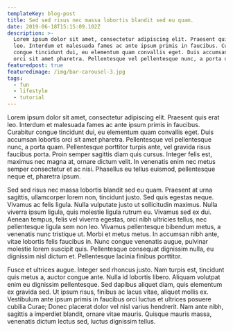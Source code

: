 ```yaml
---
templateKey: blog-post
title: Sed sed risus nec massa lobortis blandit sed eu quam.
date: 2019-06-18T15:15:09.102Z
description: >-
  Lorem ipsum dolor sit amet, consectetur adipiscing elit. Praesent quis erat
  leo. Interdum et malesuada fames ac ante ipsum primis in faucibus. Curabitur
  congue tincidunt dui, eu elementum quam convallis eget. Duis accumsan lobortis
  orci sit amet pharetra. Pellentesque vel pellentesque nunc, a porta quam. 
featuredpost: true
featuredimage: /img/bar-carousel-3.jpg
tags:
  - fun
  - lifestyle
  - tutorial
---
```

Lorem ipsum dolor sit amet, consectetur adipiscing elit. Praesent quis erat leo. Interdum et malesuada fames ac ante ipsum primis in faucibus. Curabitur congue tincidunt dui, eu elementum quam convallis eget. Duis accumsan lobortis orci sit amet pharetra. Pellentesque vel pellentesque nunc, a porta quam. Pellentesque porttitor turpis ante, vel gravida risus faucibus porta. Proin semper sagittis diam quis cursus. Integer felis est, maximus nec magna at, ornare dictum velit. In venenatis enim nec metus semper consectetur et ac nisi. Phasellus eu tellus euismod, pellentesque neque et, pharetra ipsum.

Sed sed risus nec massa lobortis blandit sed eu quam. Praesent at urna sagittis, ullamcorper lorem non, tincidunt justo. Sed quis egestas neque. Vivamus ac felis ligula. Nulla vulputate justo ut sollicitudin maximus. Nulla viverra ipsum ligula, quis molestie ligula rutrum eu. Vivamus sed ex dui. Aenean tempus, felis vel viverra egestas, orci nibh ultricies tellus, nec pellentesque ligula sem non leo. Vivamus pellentesque bibendum metus, a venenatis nunc tristique ut. Morbi et metus metus. In accumsan nibh ante, vitae lobortis felis faucibus in. Nunc congue venenatis augue, pulvinar molestie lorem suscipit quis. Pellentesque consequat dignissim nulla, eu dignissim nisl dictum et. Pellentesque lacinia finibus porttitor.

Fusce et ultrices augue. Integer sed rhoncus justo. Nam turpis est, tincidunt quis metus a, auctor congue ante. Nulla id lobortis libero. Aliquam volutpat enim eu dignissim pellentesque. Sed dapibus aliquet diam, quis elementum ex gravida sed. Ut ipsum risus, finibus ac lacus vitae, aliquet mollis ex. Vestibulum ante ipsum primis in faucibus orci luctus et ultrices posuere cubilia Curae; Donec placerat dolor vel nisl varius hendrerit. Nam ante nibh, sagittis a imperdiet blandit, ornare vitae mauris. Quisque mauris massa, venenatis dictum lectus sed, luctus dignissim tellus.
